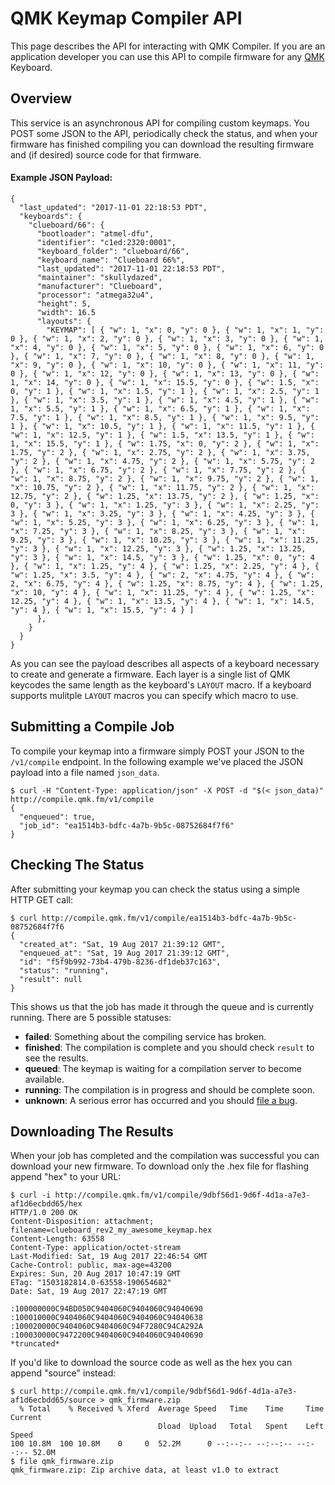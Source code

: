 # QMK Keymap Compiler API

This page describes the API for interacting with QMK Compiler. If you are an application developer you can use this API to compile firmware for any [QMK](http://qmk.fm) Keyboard.

## Overview

This service is an asynchronous API for compiling custom keymaps. You POST some JSON to the API, periodically check the status, and when your firmware has finished compiling you can download the resulting firmware and (if desired) source code for that firmware.

#### Example JSON Payload:

```
{
  "last_updated": "2017-11-01 22:18:53 PDT",
  "keyboards": {
    "clueboard/66": {
      "bootloader": "atmel-dfu",
      "identifier": "c1ed:2320:0001",
      "keyboard_folder": "clueboard/66",
      "keyboard_name": "Clueboard 66%",
      "last_updated": "2017-11-01 22:18:53 PDT",
      "maintainer": "skullydazed",
      "manufacturer": "Clueboard",
      "processor": "atmega32u4",
      "height": 5,
      "width": 16.5
      "layouts": {
        "KEYMAP": [ { "w": 1, "x": 0, "y": 0 }, { "w": 1, "x": 1, "y": 0 }, { "w": 1, "x": 2, "y": 0 }, { "w": 1, "x": 3, "y": 0 }, { "w": 1, "x": 4, "y": 0 }, { "w": 1, "x": 5, "y": 0 }, { "w": 1, "x": 6, "y": 0 }, { "w": 1, "x": 7, "y": 0 }, { "w": 1, "x": 8, "y": 0 }, { "w": 1, "x": 9, "y": 0 }, { "w": 1, "x": 10, "y": 0 }, { "w": 1, "x": 11, "y": 0 }, { "w": 1, "x": 12, "y": 0 }, { "w": 1, "x": 13, "y": 0 }, { "w": 1, "x": 14, "y": 0 }, { "w": 1, "x": 15.5, "y": 0 }, { "w": 1.5, "x": 0, "y": 1 }, { "w": 1, "x": 1.5, "y": 1 }, { "w": 1, "x": 2.5, "y": 1 }, { "w": 1, "x": 3.5, "y": 1 }, { "w": 1, "x": 4.5, "y": 1 }, { "w": 1, "x": 5.5, "y": 1 }, { "w": 1, "x": 6.5, "y": 1 }, { "w": 1, "x": 7.5, "y": 1 }, { "w": 1, "x": 8.5, "y": 1 }, { "w": 1, "x": 9.5, "y": 1 }, { "w": 1, "x": 10.5, "y": 1 }, { "w": 1, "x": 11.5, "y": 1 }, { "w": 1, "x": 12.5, "y": 1 }, { "w": 1.5, "x": 13.5, "y": 1 }, { "w": 1, "x": 15.5, "y": 1 }, { "w": 1.75, "x": 0, "y": 2 }, { "w": 1, "x": 1.75, "y": 2 }, { "w": 1, "x": 2.75, "y": 2 }, { "w": 1, "x": 3.75, "y": 2 }, { "w": 1, "x": 4.75, "y": 2 }, { "w": 1, "x": 5.75, "y": 2 }, { "w": 1, "x": 6.75, "y": 2 }, { "w": 1, "x": 7.75, "y": 2 }, { "w": 1, "x": 8.75, "y": 2 }, { "w": 1, "x": 9.75, "y": 2 }, { "w": 1, "x": 10.75, "y": 2 }, { "w": 1, "x": 11.75, "y": 2 }, { "w": 1, "x": 12.75, "y": 2 }, { "w": 1.25, "x": 13.75, "y": 2 }, { "w": 1.25, "x": 0, "y": 3 }, { "w": 1, "x": 1.25, "y": 3 }, { "w": 1, "x": 2.25, "y": 3 }, { "w": 1, "x": 3.25, "y": 3 }, { "w": 1, "x": 4.25, "y": 3 }, { "w": 1, "x": 5.25, "y": 3 }, { "w": 1, "x": 6.25, "y": 3 }, { "w": 1, "x": 7.25, "y": 3 }, { "w": 1, "x": 8.25, "y": 3 }, { "w": 1, "x": 9.25, "y": 3 }, { "w": 1, "x": 10.25, "y": 3 }, { "w": 1, "x": 11.25, "y": 3 }, { "w": 1, "x": 12.25, "y": 3 }, { "w": 1.25, "x": 13.25, "y": 3 }, { "w": 1, "x": 14.5, "y": 3 }, { "w": 1.25, "x": 0, "y": 4 }, { "w": 1, "x": 1.25, "y": 4 }, { "w": 1.25, "x": 2.25, "y": 4 }, { "w": 1.25, "x": 3.5, "y": 4 }, { "w": 2, "x": 4.75, "y": 4 }, { "w": 2, "x": 6.75, "y": 4 }, { "w": 1.25, "x": 8.75, "y": 4 }, { "w": 1.25, "x": 10, "y": 4 }, { "w": 1, "x": 11.25, "y": 4 }, { "w": 1.25, "x": 12.25, "y": 4 }, { "w": 1, "x": 13.5, "y": 4 }, { "w": 1, "x": 14.5, "y": 4 }, { "w": 1, "x": 15.5, "y": 4 } ]
      },
    }
  }
}
```

As you can see the payload describes all aspects of a keyboard necessary to create and generate a firmware. Each layer is a single list of QMK keycodes the same length as the keyboard's `LAYOUT` macro. If a keyboard supports mulitple `LAYOUT` macros you can specify which macro to use.

## Submitting a Compile Job

To compile your keymap into a firmware simply POST your JSON to the `/v1/compile` endpoint. In the following example we've placed the JSON payload into a file named `json_data`.

```
$ curl -H "Content-Type: application/json" -X POST -d "$(< json_data)" http://compile.qmk.fm/v1/compile
{
  "enqueued": true,
  "job_id": "ea1514b3-bdfc-4a7b-9b5c-08752684f7f6"
}
```

## Checking The Status

After submitting your keymap you can check the status using a simple HTTP GET call:

```
$ curl http://compile.qmk.fm/v1/compile/ea1514b3-bdfc-4a7b-9b5c-08752684f7f6
{
  "created_at": "Sat, 19 Aug 2017 21:39:12 GMT",
  "enqueued_at": "Sat, 19 Aug 2017 21:39:12 GMT",
  "id": "f5f9b992-73b4-479b-8236-df1deb37c163",
  "status": "running",
  "result": null
}
```

This shows us that the job has made it through the queue and is currently running. There are 5 possible statuses:

* **failed**: Something about the compiling service has broken.
* **finished**: The compilation is complete and you should check `result` to see the results.
* **queued**: The keymap is waiting for a compilation server to become available.
* **running**: The compilation is in progress and should be complete soon.
* **unknown**: A serious error has occurred and you should [file a bug](https://github.com/qmk/qmk_compiler_api/issues).

## Downloading The Results

When your job has completed and the compilation was successful you can download your new firmware. To download only the .hex file for flashing append "hex" to your URL:

```
$ curl -i http://compile.qmk.fm/v1/compile/9dbf56d1-9d6f-4d1a-a7e3-af1d6ecbdd65/hex
HTTP/1.0 200 OK
Content-Disposition: attachment; filename=clueboard_rev2_my_awesome_keymap.hex
Content-Length: 63558
Content-Type: application/octet-stream
Last-Modified: Sat, 19 Aug 2017 22:46:54 GMT
Cache-Control: public, max-age=43200
Expires: Sun, 20 Aug 2017 10:47:19 GMT
ETag: "1503182814.0-63558-190654682"
Date: Sat, 19 Aug 2017 22:47:19 GMT

:100000000C94BD050C9404060C9404060C94040690
:100010000C9404060C9404060C9404060C94040638
:100020000C9404060C9404060C94F7280C94CA292A
:100030000C9472200C9404060C9404060C94040690
*truncated*
```

If you'd like to download the source code as well as the hex you can append "source" instead:

```
$ curl http://compile.qmk.fm/v1/compile/9dbf56d1-9d6f-4d1a-a7e3-af1d6ecbdd65/source > qmk_firmware.zip
  % Total    % Received % Xferd  Average Speed   Time    Time     Time  Current
                                 Dload  Upload   Total   Spent    Left  Speed
100 10.8M  100 10.8M    0     0  52.2M      0 --:--:-- --:--:-- --:--:-- 52.0M
$ file qmk_firmware.zip
qmk_firmware.zip: Zip archive data, at least v1.0 to extract
```
